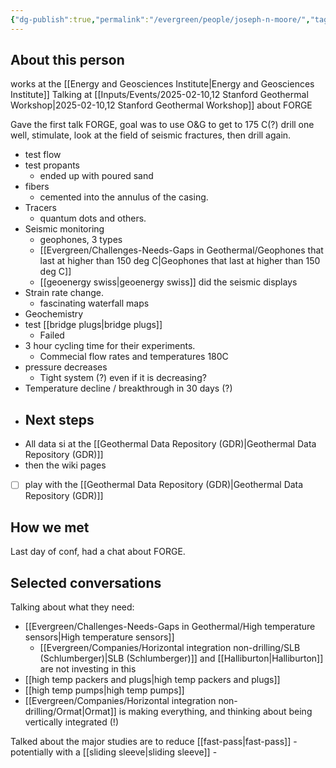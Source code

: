 ```yaml
---
{"dg-publish":true,"permalink":"/evergreen/people/joseph-n-moore/","tags":["people","geo_eco"]}
---
```


## About this person
works at the [[Energy and Geosciences Institute\|Energy and Geosciences Institute]]
Talking at [[Inputs/Events/2025-02-10,12 Stanford Geothermal Workshop\|2025-02-10,12 Stanford Geothermal Workshop]] about FORGE

Gave the first talk
FORGE, goal was to use O&G to get to 175 C(?) 
drill one well, stimulate, look at the field of seismic fractures, then drill again.

- test flow
- test propants
	- ended up with poured sand
- fibers
	- cemented into the annulus of the casing.
- Tracers
	- quantum dots and others.
- Seismic monitoring
	- geophones, 3 types
	- [[Evergreen/Challenges-Needs-Gaps in Geothermal/Geophones that last at higher than 150 deg C\|Geophones that last at higher than 150 deg C]]
	- [[geoenergy swiss\|geoenergy swiss]] did the seismic displays
- Strain rate change.
	- fascinating waterfall maps
- Geochemistry
- test [[bridge plugs\|bridge plugs]]
	- Failed
- 3 hour cycling time for their experiments.
	- Commecial flow rates and temperatures 180C
- pressure decreases
	- Tight system (?) even if it is decreasing?
- Temperature decline / breakthrough in 30 days (?)
- Next steps
	- 
- All data si at the [[Geothermal Data Repository (GDR)\|Geothermal Data Repository (GDR)]]
- then the wiki pages

- [ ] play with the [[Geothermal Data Repository (GDR)\|Geothermal Data Repository (GDR)]]
## How we met
Last day of conf, had a chat about FORGE.


## Selected conversations

Talking about what they need:
- [[Evergreen/Challenges-Needs-Gaps in Geothermal/High temperature sensors\|High temperature sensors]]
	- [[Evergreen/Companies/Horizontal integration non-drilling/SLB (Schlumberger)\|SLB (Schlumberger)]] and [[Halliburton\|Halliburton]] are not investing in this
- [[high temp packers and plugs\|high temp packers and plugs]]
- [[high temp pumps\|high temp pumps]]
- [[Evergreen/Companies/Horizontal integration non-drilling/Ormat\|Ormat]] is making everything, and thinking about being vertically integrated (!)

Talked about the major studies are to reduce [[fast-pass\|fast-pass]]
	- potentially with a [[sliding sleeve\|sliding sleeve]]
	- 
